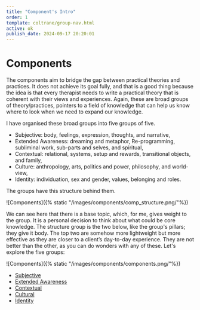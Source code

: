 ```yaml
---
title: "Component's Intro"
order: 1
template: coltrane/group-nav.html
active: ok
publish_date: 2024-09-17 20:20:01
---
```

# Components
The components aim to bridge the gap between practical theories and practices. It does not achieve its goal fully, and that is a good thing because the idea is that every therapist needs to write a practical theory that is coherent with their views and experiences. 
Again, these are broad groups of theory/practices, pointers to a field of knowledge that can help us know where to look when we need to expand our knowledge.

I have organised these broad groups into five groups of five.
-	Subjective: body, feelings, expression, thoughts, and narrative,
-	Extended Awareness: dreaming and metaphor, Re-programming, subliminal work, sub-parts and selves, and spiritual,
-	Contextual: relational, systems, setup and rewards, transitional objects, and family,
-	Culture: anthropology, arts, politics and power, philosophy, and world-view,
-	Identity: individuation, sex and gender, values, belonging and roles.
 
The groups have this structure behind them.

![Components]({% static "/images/components/comp_structure.png/"%})
 
We can see here that there is a base topic, which, for me, gives weight to the group. It is a personal decision to think about what could be core knowledge. The structure group is the two below, like the group's pillars; they give it body. The top two are somehow more lightweight but more effective as they are closer to a client’s day-to-day experience.
They are not better than the other, as you can do wonders with any of these. Let's explore the five groups:


![Components]({% static "/images/components/components.png/"%})

- [Subjective](/Profiles/components/subjective/)
- [Extended Awareness](/Profiles/components/extended/)
- [Contextual](/Profiles/components/contextual/)
- [Cultural](/Profiles/components/cultural/)
- [Identity](/Profiles/components/identity/)